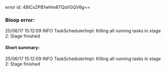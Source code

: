 error id: 48ICxZPB1wHm8TQsVGQV6g==
### Bloop error:

25/06/17 15:12:09 INFO TaskSchedulerImpl: Killing all running tasks in stage 2: Stage finished
#### Short summary: 

25/06/17 15:12:09 INFO TaskSchedulerImpl: Killing all running tasks in stage 2: Stage finished